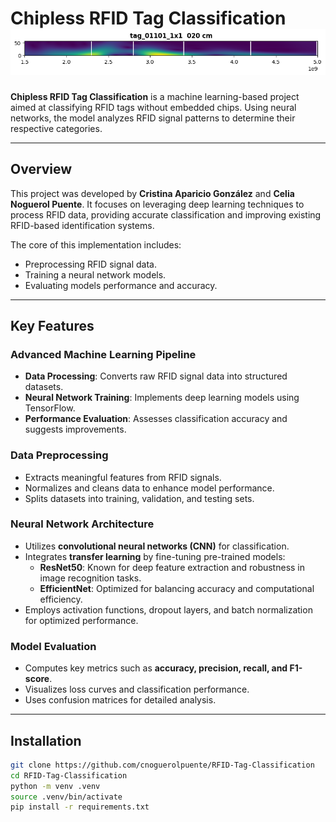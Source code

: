 # Chipless RFID Tag Classification ![RFID Logo](assets/RFID-tag.png)

**Chipless RFID Tag Classification** is a machine learning-based project aimed at classifying RFID tags without embedded chips. Using neural networks, the model analyzes RFID signal patterns to determine their respective categories.

---

## Overview

This project was developed by **Cristina Aparicio González** and **Celia Noguerol Puente**. It focuses on leveraging deep learning techniques to process RFID data, providing accurate classification and improving existing RFID-based identification systems.

The core of this implementation includes:
- Preprocessing RFID signal data.
- Training a neural network models.
- Evaluating models performance and accuracy.

---

## Key Features

### Advanced Machine Learning Pipeline
- **Data Processing**: Converts raw RFID signal data into structured datasets.
- **Neural Network Training**: Implements deep learning models using TensorFlow.
- **Performance Evaluation**: Assesses classification accuracy and suggests improvements.

### Data Preprocessing
- Extracts meaningful features from RFID signals.
- Normalizes and cleans data to enhance model performance.
- Splits datasets into training, validation, and testing sets.

### Neural Network Architecture
- Utilizes **convolutional neural networks (CNN)** for classification.
- Integrates **transfer learning** by fine-tuning pre-trained models:
  - **ResNet50**: Known for deep feature extraction and robustness in image recognition tasks.
  - **EfficientNet**: Optimized for balancing accuracy and computational efficiency.
- Employs activation functions, dropout layers, and batch normalization for optimized performance.

### Model Evaluation
- Computes key metrics such as **accuracy, precision, recall, and F1-score**.
- Visualizes loss curves and classification performance.
- Uses confusion matrices for detailed analysis.

---
## Installation

```bash
git clone https://github.com/cnoguerolpuente/RFID-Tag-Classification
cd RFID-Tag-Classification
python -m venv .venv
source .venv/bin/activate
pip install -r requirements.txt
